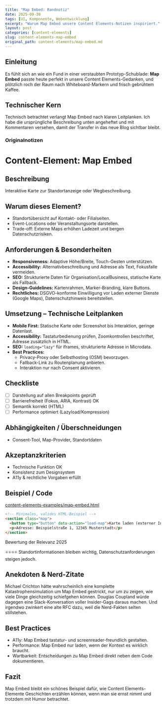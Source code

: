 ```yaml
---
title: "Map Embed: Randnotiz"
date: 2025-09-30
tags: [UI, Komponente, Webentwicklung]
excerpt: "Warum Map Embed unsere Content Elements-Notizen inspiriert."
layout: post
categories: [content-elements]
slug: content-elements-map-embed
original_path: content-elements/map-embed.md
---
```


## Einleitung
Es fühlt sich an wie ein Fund in einer verstaubten Prototyp-Schublade: **Map Embed** passte heute perfekt in unsere Content Elements-Gedanken, und plötzlich roch der Raum nach Whiteboard-Markern und frisch gebrühtem Kaffee.

## Technischer Kern
Technisch betrachtet verlangt Map Embed nach klaren Leitplanken. Ich habe die ursprüngliche Beschreibung unten angeheftet und mit Kommentaren versehen, damit der Transfer in das neue Blog sichtbar bleibt.

### Originalnotizen
# Content-Element: Map Embed

## Beschreibung
Interaktive Karte zur Standortanzeige oder Wegbeschreibung.

## Warum dieses Element?
- Standortübersicht auf Kontakt- oder Filialseiten.
- Event-Locations oder Veranstaltungsorte darstellen.
- Trade-off: Externe Maps erhöhen Ladezeit und bergen Datenschutzrisiken.

## Anforderungen & Besonderheiten
- **Responsiveness:** Adaptive Höhe/Breite, Touch-Gesten unterstützen.
- **Accessibility:** Alternativbeschreibung und Adresse als Text, Fokusfalle vermeiden.
- **SEO:** Strukturierte Daten für Organisation/LocalBusiness, statische Karte als Fallback.
- **Design-Guidelines:** Kartenrahmen, Marker-Branding, klare Buttons.
- **Rechtliches:** DSGVO-konforme Einwilligung vor Laden externer Dienste (Google Maps), Datenschutzhinweis bereitstellen.

## Umsetzung – Technische Leitplanken
- **Mobile First:** Statische Karte oder Screenshot bis Interaktion, geringe Datenlast.
- **Accessibility:** Tastaturbedienung prüfen, Zoomkontrollen beschriftet, Adresse zusätzlich in HTML.
- **SEO:** `loading="lazy"` für iframes, strukturierte Adresse in Microdata.
- **Best Practices:**
  - Privacy-Proxy oder Selbsthosting (OSM) bevorzugen.
  - Fallback-Link zu Routenplanung anbieten.
  - Interaktion nur nach Consent aktivieren.

## Checkliste
- [ ] Darstellung auf allen Breakpoints geprüft
- [ ] Barrierefreiheit (Fokus, ARIA, Kontrast) OK
- [ ] Semantik korrekt (HTML)
- [ ] Performance optimiert (Lazyload/Kompression)

## Abhängigkeiten / Überschneidungen
- Consent-Tool, Map-Provider, Standortdaten

## Akzeptanzkriterien
- Technische Funktion OK
- Konsistenz zum Designsystem
- A11y & rechtliche Vorgaben erfüllt

## Beispiel / Code
[content-elements-examples/map-embed.html](../content-elements-examples/map-embed.html)

```html
<!-- Minimales, valides HTML-Beispiel -->
<section class="map">
  <button type="button" data-action="load-map">Karte laden (externer Inhalt)</button>
  <p>Adresse: Beispielstraße 1, 12345 Musterstadt</p>
</section>
```

Bewertung der Relevanz 2025

⭐⭐⭐⭐ Standortinformationen bleiben wichtig, Datenschutzanforderungen steigen jedoch.

## Anekdoten & Nerd-Zitate
Michael Crichton hätte wahrscheinlich eine komplette Katastrophensimulation um Map Embed gestrickt, nur um zu zeigen, wie viele Dinge gleichzeitig schiefgehen können. Douglas Coupland würde dagegen eine Slack-Konversation voller Insider-Gags daraus machen. Und irgendwo zwinkert eine alte RFC dazu, weil die Nerd-Fakten selten stillstehen.

## Best Practices
- A11y: Map Embed tastatur- und screenreader-freundlich gestalten.
- Performance: Map Embed nur laden, wenn der Kontext es wirklich braucht.
- Wartbarkeit: Entscheidungen zu Map Embed direkt neben dem Code dokumentieren.

## Fazit
Map Embed bleibt ein schönes Beispiel dafür, wie Content Elements-Elemente Geschichten erzählen können, wenn man sie ernst nimmt und trotzdem mit Humor betrachtet.
